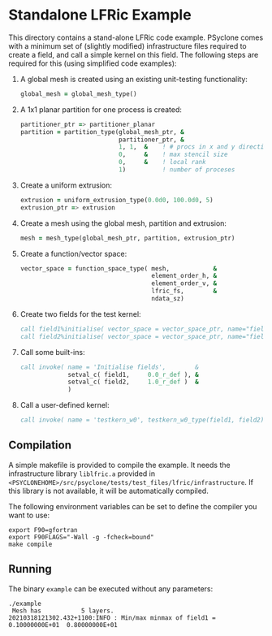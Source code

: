 # Standalone LFRic Example

This directory contains a stand-alone LFRic code example. PSyclone
comes with a minimum set of (slightly modified) infrastructure files
required to create a field, and call a simple kernel on this field.
The following steps are required for this (using simplified code examples):

1) A global mesh is created using an existing unit-testing functionality:
    ```fortran
    global_mesh = global_mesh_type()
    ```

2) A 1x1 planar partition for one process is created:
    ```fortran
    partitioner_ptr => partitioner_planar
    partition = partition_type(global_mesh_ptr, &
                               partitioner_ptr, &
                               1, 1,  &    ! # procs in x and y direction
                               0,     &    ! max stencil size
                               0,     &    ! local rank
                               1)          ! number of proceses
    ```

3) Create a uniform extrusion:
    ```fortran
    extrusion = uniform_extrusion_type(0.0d0, 100.0d0, 5)
    extrusion_ptr => extrusion
    ```

4) Create a mesh using the global mesh, partition and extrusion:
    ```fortran
    mesh = mesh_type(global_mesh_ptr, partition, extrusion_ptr)
    ```

5) Create a function/vector space:
    ```fortran
    vector_space = function_space_type( mesh,            &
                                        element_order_h, &
                                        element_order_v, &
                                        lfric_fs,        &
                                        ndata_sz)
    ```

6) Create two fields for the test kernel:
    ```fortran
    call field1%initialise( vector_space = vector_space_ptr, name="field1" )
    call field2%initialise( vector_space = vector_space_ptr, name="field2" )
    ```

7) Call some built-ins:
    ```fortran
    call invoke( name = 'Initialise fields',        &
                 setval_c( field1,     0.0_r_def ), &
                 setval_c( field2,     1.0_r_def )  &
                 )
    ```

8) Call a user-defined kernel:
    ```fortran
    call invoke( name = 'testkern_w0', testkern_w0_type(field1, field2) )
    ```

## Compilation

A simple makefile is provided to compile the example. It needs the
infrastructure library ``liblfric.a`` provided in
``<PSYCLONEHOME>/src/psyclone/tests/test_files/lfric/infrastructure``.
If this library is not available, it will be automatically compiled.

The following environment variables can be set to define the compiler
you want to use:
```shell
export F90=gfortran
export F90FLAGS="-Wall -g -fcheck=bound"
make compile
```

## Running

The binary ``example`` can be executed without any parameters:
```shell
./example
 Mesh has           5 layers.
20210318121302.432+1100:INFO : Min/max minmax of field1 =   0.10000000E+01  0.80000000E+01
```
